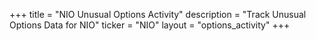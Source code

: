 +++
title = "NIO Unusual Options Activity"
description = "Track Unusual Options Data for NIO"
ticker = "NIO"
layout = "options_activity"
+++

